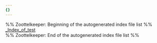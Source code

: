 ```yaml
---
{}
---
```

   
%% Zoottelkeeper: Beginning of the autogenerated index file list  %%   
 [_Index_of_test](../Buglog/test/_Index_of_test.md)   
%% Zoottelkeeper: End of the autogenerated index file list  %%